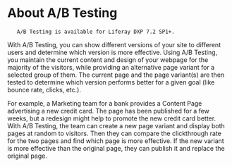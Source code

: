 # About A/B Testing

```note::
   A/B Testing is available for Liferay DXP 7.2 SP1+.
```

With A/B Testing, you can show different versions of your site to different users and determine which version is more effective. Using A/B Testing, you maintain the current content and design of your webpage for the majority of the visitors, while providing an alternative page variant for a selected group of them. The current page and the page variant(s) are then tested to determine which version performs better for a given goal (like bounce rate, clicks, etc.).

For example, a Marketing team for a bank provides a Content Page advertising a new credit card. The page has been published for a few weeks, but a redesign might help to promote the new credit card better. With A/B Testing, the team can create a new page variant and display both pages at random to visitors. Then they can compare the clickthrough rate for the two pages and find which page is more effective. If the new variant is more effective than the original page, they can publish it and replace the original page.